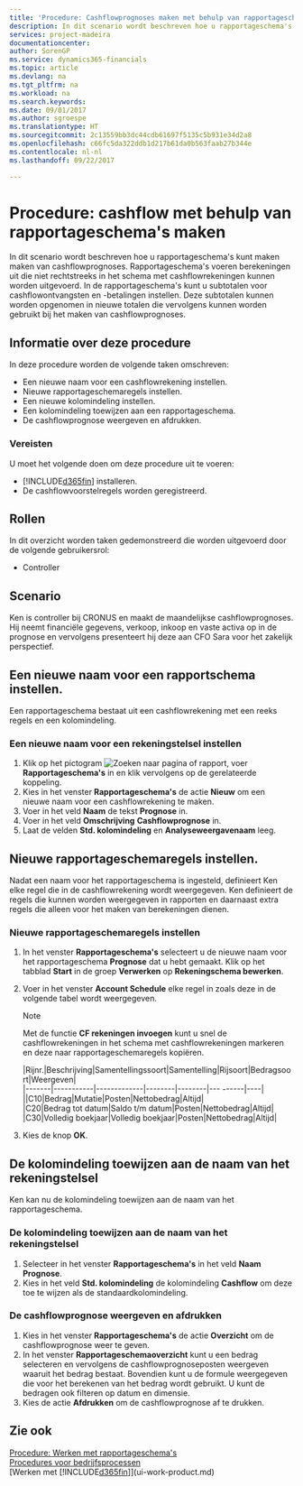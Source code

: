 ```yaml
---
title: 'Procedure: Cashflowprognoses maken met behulp van rapportageschema''s | Microsoft Docs'
description: In dit scenario wordt beschreven hoe u rapportageschema's kunt maken maken van cashflowprognoses. Rapportageschema's voeren berekeningen uit die niet rechtstreeks in het schema met cashflowrekeningen kunnen worden uitgevoerd. In de rapportageschema's kunt u subtotalen voor cashflowontvangsten en -betalingen instellen. Deze subtotalen kunnen worden opgenomen in nieuwe totalen die vervolgens kunnen worden gebruikt bij het maken van cashflowprognoses.
services: project-madeira
documentationcenter: 
author: SorenGP
ms.service: dynamics365-financials
ms.topic: article
ms.devlang: na
ms.tgt_pltfrm: na
ms.workload: na
ms.search.keywords: 
ms.date: 09/01/2017
ms.author: sgroespe
ms.translationtype: HT
ms.sourcegitcommit: 2c13559bb3dc44cdb61697f5135c5b931e34d2a8
ms.openlocfilehash: c66fc5da322ddb1d217b61da0b563faab27b344e
ms.contentlocale: nl-nl
ms.lasthandoff: 09/22/2017

---
```

# <a name="walkthrough-making-cash-flow-forecasts-by-using-account-schedules"></a>Procedure: cashflow met behulp van rapportageschema's maken
In dit scenario wordt beschreven hoe u rapportageschema's kunt maken maken van cashflowprognoses. Rapportageschema's voeren berekeningen uit die niet rechtstreeks in het schema met cashflowrekeningen kunnen worden uitgevoerd. In de rapportageschema's kunt u subtotalen voor cashflowontvangsten en -betalingen instellen. Deze subtotalen kunnen worden opgenomen in nieuwe totalen die vervolgens kunnen worden gebruikt bij het maken van cashflowprognoses.  

## <a name="about-this-walkthrough"></a>Informatie over deze procedure  
In deze procedure worden de volgende taken omschreven:  

- Een nieuwe naam voor een cashflowrekening instellen.  
- Nieuwe rapportageschemaregels instellen.  
- Een nieuwe kolomindeling instellen.  
- Een kolomindeling toewijzen aan een rapportageschema.  
- De cashflowprognose weergeven en afdrukken.  

### <a name="prerequisites"></a>Vereisten  
U moet het volgende doen om deze procedure uit te voeren:  

- [!INCLUDE[d365fin](includes/d365fin_md.md)] installeren.  
- De cashflowvoorstelregels worden geregistreerd.  

## <a name="roles"></a>Rollen  
In dit overzicht worden taken gedemonstreerd die worden uitgevoerd door de volgende gebruikersrol:  

- Controller  

## <a name="story"></a>Scenario  
Ken is controller bij CRONUS en maakt de maandelijkse cashflowprognoses. Hij neemt financiële gegevens, verkoop, inkoop en vaste activa op in de prognose en vervolgens presenteert hij deze aan CFO Sara voor het zakelijk perspectief.  

## <a name="setting-up-a-new-account-schedule-name"></a>Een nieuwe naam voor een rapportschema instellen.  
Een rapportageschema bestaat uit een cashflowrekening met een reeks regels en een kolomindeling.  

### <a name="to-set-up-a-new-account-schedule-name"></a>Een nieuwe naam voor een rekeningstelsel instellen  

1.  Klik op het pictogram ![Zoeken naar pagina of rapport](media/ui-search/search_small.png "pictogram Zoeken naar pagina of rapport"), voer **Rapportageschema's** in en klik vervolgens op de gerelateerde koppeling.  
2.  Kies in het venster **Rapportageschema's** de actie **Nieuw** om een nieuwe naam voor een cashflowrekening te maken.  
3.  Voer in het veld **Naam** de tekst **Prognose** in.  
4.  Voer in het veld **Omschrijving** **Cashflowprognose** in.  
5.  Laat de velden **Std. kolomindeling** en **Analyseweergavenaam** leeg.  

## <a name="setting-up-account-schedule-lines"></a>Nieuwe rapportageschemaregels instellen.  
Nadat een naam voor het rapportageschema is ingesteld, definieert Ken elke regel die in de cashflowrekening wordt weergegeven. Ken definieert de regels die kunnen worden weergegeven in rapporten en daarnaast extra regels die alleen voor het maken van berekeningen dienen.  

### <a name="to-set-up-account-schedule-lines"></a>Nieuwe rapportageschemaregels instellen  

1.  In het venster **Rapportageschema's** selecteert u de nieuwe naam voor het rapportageschema **Prognose** dat u hebt gemaakt. Klik op het tabblad **Start** in de groep **Verwerken** op **Rekeningschema bewerken**.  
2.  Voer in het venster **Account Schedule** elke regel in zoals deze in de volgende tabel wordt weergegeven.  

    > [!NOTE]  
    >  Met de functie **CF rekeningen invoegen** kunt u snel de cashflowrekeningen in het schema met cashflowrekeningen markeren en deze naar rapportageschemaregels kopiëren.  

    |Rijnr.|Beschrijving|Samentellingssoort|Samentelling|Rijsoort|Bedragsoort|Weergeven|  
    |-------|-----------|-------------|--------|--------|---  ------|----| ||C10|Bedrag|Mutatie|Posten|Nettobedrag|Altijd|  
    |C20|Bedrag tot datum|Saldo t/m datum|Posten|Nettobedrag|Altijd|  
    |C30|Volledig boekjaar|Volledig boekjaar|Posten|Nettobedrag|Altijd|  

4.  Kies de knop **OK**.  

## <a name="assigning-the-column-layout-to-the-account-schedule-name"></a>De kolomindeling toewijzen aan de naam van het rekeningstelsel  
Ken kan nu de kolomindeling toewijzen aan de naam van het rapportageschema.  

### <a name="to-assign-the-column-layout-to-the-account-schedule-name"></a>De kolomindeling toewijzen aan de naam van het rekeningstelsel  

1.  Selecteer in het venster **Rapportageschema's** in het veld **Naam** **Prognose**.  
2.  Kies in het veld **Std. kolomindeling** de kolomindeling **Cashflow** om deze toe te wijzen als de standaardkolomindeling.  

### <a name="to-view-and-print-the-cash-flow-forecast"></a>De cashflowprognose weergeven en afdrukken  
1.  Kies in het venster **Rapportageschema's** de actie **Overzicht** om de cashflowprognose weer te geven.  
2.  In het venster **Rapportageschemaoverzicht** kunt u een bedrag selecteren en vervolgens de cashflowprognoseposten weergeven waaruit het bedrag bestaat. Bovendien kunt u de formule weergegeven die voor het berekenen van het bedrag wordt gebruikt. U kunt de bedragen ook filteren op datum en dimensie.  
3.  Kies de actie **Afdrukken** om de cashflowprognose af te drukken.  

## <a name="see-also"></a>Zie ook  
 [Procedure: Werken met rapportageschema's](bi-how-work-account-schedule.md)   
 [Procedures voor bedrijfsprocessen](walkthrough-business-process-walkthroughs.md)  
 [Werken met [!INCLUDE[d365fin](includes/d365fin_md.md)]](ui-work-product.md)

